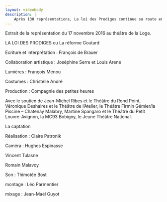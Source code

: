 ```yaml
---
layout: videobody
description: |
    Après 130 représentations, La loi des Prodiges continue sa route en 2019-2020. En tournée puis à Paris pour les toutes dernières représentations à la Scala en janvier-février. 
---
```

Extrait de la représentation du 17 novembre 2016 au théâtre de la Loge.

LA LOI DES PRODIGES ou La réforme Goutard

Ecriture et interprétation : François de Brauer

Collaboration artistique : Joséphine Serre et Louis Arene 

Lumières : François Menou

Costumes : Christelle André

Production : Compagnie des petites heures

Avec le soutien de Jean-Michel Ribes et le Théâtre du Rond Point, Véronique Deshaires et le Théâtre de l’Atelier, le Théâtre Firmin Gémier/la Piscine – Chatenay Malabry, Martine Spangaro et le Théâtre du Petit Louvre-Avignon, la MC93 Bobigny, le Jeune Théâtre National.

La captation

Réalisation : Claire Patronik

Caméra : Hughes Espinasse 

Vincent Tulasne

Romain Malavoy

Son : Thimotée Bost

montage : Léo Parmentier

mixage : Jean-Maël Guyot